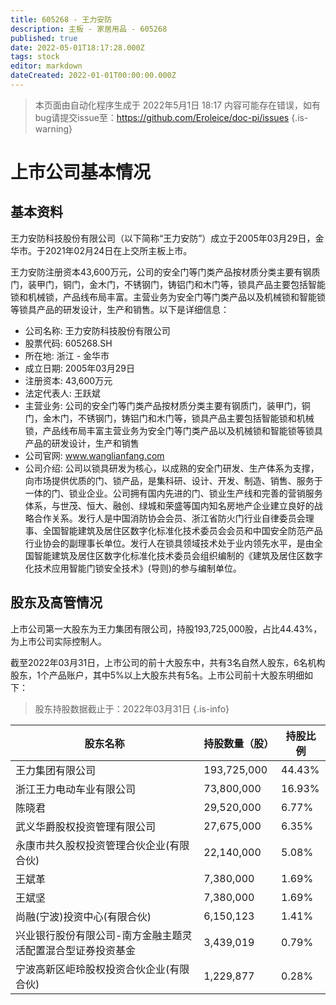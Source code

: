 ```yaml
---
title: 605268 - 王力安防
description: 主板 - 家居用品 - 605268
published: true
date: 2022-05-01T18:17:28.000Z
tags: stock
editor: markdown
dateCreated: 2022-01-01T00:00:00.000Z
---
```


> 本页面由自动化程序生成于 2022年5月1日 18:17
> 内容可能存在错误，如有bug请提交issue至：https://github.com/Eroleice/doc-pi/issues
{.is-warning}

# 上市公司基本情况

## 基本资料

王力安防科技股份有限公司（以下简称“王力安防”）成立于2005年03月29日，金华市。于2021年02月24日在上交所主板上市。

王力安防注册资本43,600万元，公司的安全门等门类产品按材质分类主要有钢质门，装甲门，铜门，金木门，不锈钢门，铸铝门和木门等，锁具产品主要包括智能锁和机械锁，产品线布局丰富。主营业务为安全门等门类产品以及机械锁和智能锁等锁具产品的研发设计，生产和销售。以下是详细信息：

- 公司名称: 王力安防科技股份有限公司
- 股票代码: 605268.SH
- 所在地: 浙江 - 金华市
- 成立日期: 2005年03月29日
- 注册资本: 43,600万元
- 法定代表人: 王跃斌
- 主营业务: 公司的安全门等门类产品按材质分类主要有钢质门，装甲门，铜门，金木门，不锈钢门，铸铝门和木门等，锁具产品主要包括智能锁和机械锁，产品线布局丰富主营业务为安全门等门类产品以及机械锁和智能锁等锁具产品的研发设计，生产和销售
- 公司官网: www.wanglianfang.com
- 公司介绍: 公司以锁具研发为核心，以成熟的安全门研发、生产体系为支撑，向市场提供优质的门、锁产品，是集科研、设计、开发、制造、销售、服务于一体的门、锁业企业。公司拥有国内先进的门、锁业生产线和完善的营销服务体系，与世茂、恒大、融创、绿城和荣盛等国内知名房地产企业建立良好的战略合作关系。发行人是中国消防协会会员、浙江省防火门行业自律委员会理事、全国智能建筑及居住区数字化标准化技术委员会会员和中国安全防范产品行业协会的副理事长单位。发行人在锁具领域技术处于业内领先水平，是由全国智能建筑及居住区数字化标准化技术委员会组织编制的《建筑及居住区数字化技术应用智能门锁安全技术》(导则)的参与编制单位。


## 股东及高管情况

上市公司第一大股东为王力集团有限公司，持股193,725,000股，占比44.43%，为上市公司实际控制人。

截至2022年03月31日，上市公司的前十大股东中，共有3名自然人股东，6名机构股东，1个产品账户，其中5%以上大股东共有5名。上市公司前十大股东明细如下：

> 股东持股数据截止于：2022年03月31日
{.is-info}

| 股东名称 | 持股数量（股） | 持股比例 |
| --- | --- | --- |
| 王力集团有限公司 | 193,725,000 | 44.43% |
| 浙江王力电动车业有限公司 | 73,800,000 | 16.93% |
| 陈晓君 | 29,520,000 | 6.77% |
| 武义华爵股权投资管理有限公司 | 27,675,000 | 6.35% |
| 永康市共久股权投资管理合伙企业(有限合伙) | 22,140,000 | 5.08% |
| 王斌革 | 7,380,000 | 1.69% |
| 王斌坚 | 7,380,000 | 1.69% |
| 尚融(宁波)投资中心(有限合伙) | 6,150,123 | 1.41% |
| 兴业银行股份有限公司-南方金融主题灵活配置混合型证券投资基金 | 3,439,019 | 0.79% |
| 宁波高新区岠玲股权投资合伙企业(有限合伙) | 1,229,877 | 0.28% |




